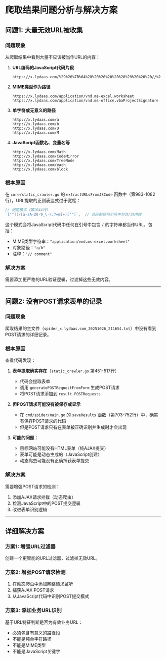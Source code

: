 # 爬取结果问题分析与解决方案

## 问题1: 大量无效URL被收集

### 问题现象
从爬取结果中看到大量不应该被当作URL的内容：

1. **URL编码的JavaScript代码片段**
   ```
   https://x.lydaas.com/%29%20%7B%0A%20%20%20%20%20%20%20%20%20%20//%20Old%20behavior...
   ```

2. **MIME类型作为路径**
   ```
   https://x.lydaas.com/application/vnd.ms-excel.worksheet
   https://x.lydaas.com/application/vnd.ms-office.vbaProjectSignature
   ```

3. **单字符或无意义的路径**
   ```
   http://x.lydaas.com/a
   http://x.lydaas.com/b
   http://x.lydaas.com/D
   http://x.lydaas.com/M
   ```

4. **JavaScript函数名、变量名等**
   ```
   http://x.lydaas.com/Math
   http://x.lydaas.com/CodeMirror
   http://x.lydaas.com/TreeNode
   http://x.lydaas.com/each
   http://x.lydaas.com/block
   ```

### 根本原因

在 `core/static_crawler.go` 的 `extractURLsFromJSCode` 函数中（第983-1082行），URL提取的正则表达式过于宽松：

```go
// 问题模式（第1044行）
`['"](/[a-zA-Z0-9_\-/.?=&]+)['"]`,  // 会匹配任何引号中包含/的内容
```

这个模式会将JavaScript代码中任何在引号中包含 `/` 的字符串都当作URL，包括：
- MIME类型字符串：`"application/vnd.ms-excel.worksheet"`
- 对象路径：`"a/b"`
- 注释：`"// comment"`

### 解决方案

需要添加更严格的URL验证逻辑，过滤掉这些无效内容。

---

## 问题2: 没有POST请求表单的记录

### 问题现象
爬取结果的主文件（`spider_x.lydaas.com_20251026_211654.txt`）中没有看到POST请求的详细记录。

### 根本原因

查看代码发现：

1. **表单提取确实存在**（`static_crawler.go` 第451-517行）
   - 代码会提取表单
   - 调用 `generatePOSTRequestFromForm` 生成POST请求
   - 将POST请求添加到 `result.POSTRequests` 

2. **但POST请求可能没有被保存或显示**
   - 在 `cmd/spider/main.go` 的 `saveResults` 函数（第703-752行）中，确实有保存POST请求的代码
   - 但是POST请求只有在表单被正确识别并生成时才会出现

3. **可能的问题**：
   - 目标网站可能没有HTML表单（纯AJAX提交）
   - 表单可能是动态生成的（JavaScript创建）
   - 动态爬虫可能没有正确捕获表单提交

### 解决方案

需要增强POST请求的检测：
1. 添加AJAX请求拦截（动态爬虫）
2. 检测JavaScript中的POST提交逻辑
3. 改进表单识别逻辑

---

## 详细解决方案

### 方案1: 增强URL过滤器

创建一个更智能的URL过滤器，过滤掉无效URL。

### 方案2: 增强POST请求检测

1. 在动态爬虫中添加网络请求监听
2. 捕获AJAX POST请求
3. 从JavaScript代码中识别POST提交模式

### 方案3: 添加业务URL识别

基于URL特征判断是否为有效业务URL：
- 必须包含有意义的路径段
- 不能是纯单字符路径
- 不能是MIME类型
- 不能是JavaScript关键字

